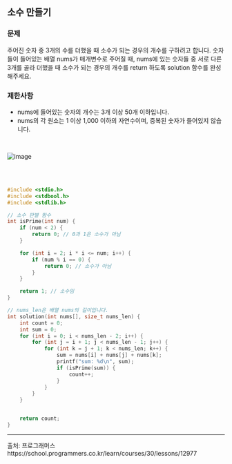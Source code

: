 ## 소수 만들기
### 문제 <br>
주어진 숫자 중 3개의 수를 더했을 때 소수가 되는 경우의 개수를 구하려고 합니다. 숫자들이 들어있는 배열 nums가 매개변수로 주어질 때, nums에 있는 숫자들 중 서로 다른 3개를 골라 더했을 때 소수가 되는 경우의 개수를 return 하도록 solution 함수를 완성해주세요.

### 제한사항
* nums에 들어있는 숫자의 개수는 3개 이상 50개 이하입니다.
* nums의 각 원소는 1 이상 1,000 이하의 자연수이며, 중복된 숫자가 들어있지 않습니다.
<br>

![image](https://github.com/minahLim/CodingTest/assets/146914181/7163a2f4-7528-410f-85ec-3651238bec39)

<br><br>

```c
#include <stdio.h>
#include <stdbool.h>
#include <stdlib.h>

// 소수 판별 함수
int isPrime(int num) {
    if (num < 2) {
        return 0; // 0과 1은 소수가 아님
    }

    for (int i = 2; i * i <= num; i++) {
        if (num % i == 0) {
            return 0; // 소수가 아님
        }
    }

    return 1; // 소수임
}

// nums_len은 배열 nums의 길이입니다.
int solution(int nums[], size_t nums_len) {
    int count = 0;
    int sum = 0;
    for (int i = 0; i < nums_len - 2; i++) {
        for (int j = i + 1; j < nums_len - 1; j++) {
            for (int k = j + 1; k < nums_len; k++) {
                sum = nums[i] + nums[j] + nums[k];
                printf("sum: %d\n", sum);
                if (isPrime(sum)) {
                    count++;
                }
            }
        }
    }


    return count;
}
```
<hr>
출처: 프로그래머스<br>
https://school.programmers.co.kr/learn/courses/30/lessons/12977
